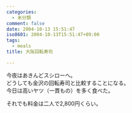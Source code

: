 ```yaml
---
categories:
  - 未分類
comment: false
date: 2004-10-13 15:51:47
iso8601: 2004-10-13T15:51:47+09:00
tags:
  - meals
title: 大阪回転寿司

---
```


<div class="entry-body">
  <p>今夜はあきんどスシローへ。<br />
    どうしても金沢の回転寿司と比較することになる。<br />
    今日は高いヤツ（一貫もの）を多く食べた。</p>

  <p>それでも料金は二人で2,800円くらい。</p>
</div>
